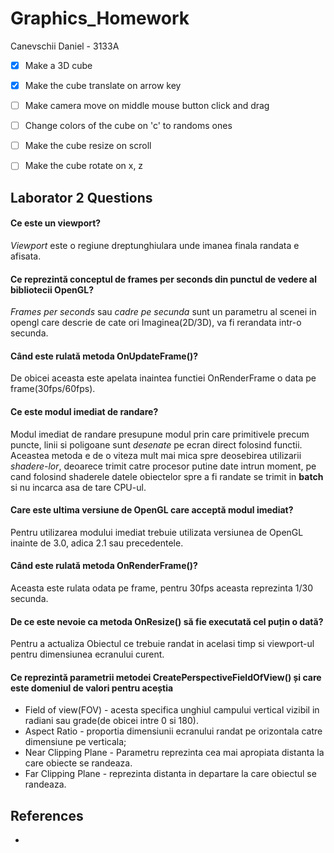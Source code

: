 ﻿# Graphics_Homework

Canevschii Daniel - 3133A

- [x] Make a 3D cube
- [x] Make the cube translate on arrow key
- [ ] Make camera move on middle mouse button click and drag
- [ ] Change colors of the cube on 'c' to randoms ones
- [ ] Make the cube resize on scroll
- [ ] Make the cube rotate on x, z


## Laborator 2 Questions
#### Ce este un viewport?
*Viewport* este o regiune dreptunghiulara unde imanea finala randata e afisata.
#### Ce reprezintă conceptul de frames per seconds din punctul de vedere al bibliotecii OpenGL?
*Frames per seconds* sau *cadre pe secunda* sunt un parametru al scenei in opengl care descrie de cate ori
Imaginea(2D/3D), va fi rerandata intr-o secunda.
#### Când este rulată metoda OnUpdateFrame()?
De obicei aceasta este apelata inaintea functiei OnRenderFrame o data pe frame(30fps/60fps).
#### Ce este modul imediat de randare?
Modul imediat de randare presupune modul prin care primitivele precum puncte, linii si poligoane
sunt *desenate* pe ecran direct folosind functii.
Aceastea metoda e de o viteza mult mai mica spre deosebirea utilizarii *shadere-lor*, deoarece
trimit catre procesor putine date intrun moment, pe cand folosind shaderele datele obiectelor 
spre a fi randate se trimit in **batch** si nu incarca asa de tare CPU-ul.
#### Care este ultima versiune de OpenGL care acceptă modul imediat?
Pentru utilizarea modului imediat trebuie utilizata versiunea de OpenGL inainte de 3.0, adica 2.1 sau precedentele.
#### Când este rulată metoda OnRenderFrame()?
Aceasta este rulata odata pe frame, pentru 30fps aceasta reprezinta 1/30 secunda.
#### De ce este nevoie ca metoda OnResize() să fie executată cel puțin o dată?
Pentru a actualiza Obiectul ce trebuie randat in acelasi timp si viewport-ul pentru dimensiunea ecranului curent.

#### Ce reprezintă parametrii metodei CreatePerspectiveFieldOfView() și care este domeniul de valori pentru aceștia
- Field of view(FOV) - acesta specifica unghiul campului vertical vizibil in radiani sau grade(de obicei intre 0 si 180).
- Aspect Ratio - proportia dimensiunii ecranului randat pe orizontala catre dimensiune pe verticala;
- Near Clipping Plane - Parametru reprezinta cea mai apropiata distanta la care obiecte se randeaza.
- Far Clipping Plane - reprezinta distanta in departare la care obiectul se randeaza.

## References
-  
